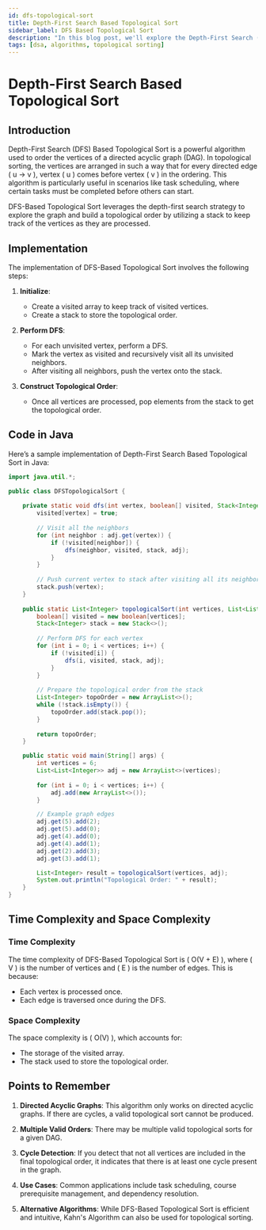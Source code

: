 ```yaml
---
id: dfs-topological-sort
title: Depth-First Search Based Topological Sort
sidebar_label: DFS Based Topological Sort
description: "In this blog post, we'll explore the Depth-First Search (DFS) Based Topological Sort, an effective algorithm for ordering the vertices of a directed acyclic graph (DAG). We'll discuss its implementation, time complexity, space complexity, and key points to remember."
tags: [dsa, algorithms, topological sorting]
---
```


# Depth-First Search Based Topological Sort

## Introduction

Depth-First Search (DFS) Based Topological Sort is a powerful algorithm used to order the vertices of a directed acyclic graph (DAG). In topological sorting, the vertices are arranged in such a way that for every directed edge \( u -> v \), vertex \( u \) comes before vertex \( v \) in the ordering. This algorithm is particularly useful in scenarios like task scheduling, where certain tasks must be completed before others can start.

DFS-Based Topological Sort leverages the depth-first search strategy to explore the graph and build a topological order by utilizing a stack to keep track of the vertices as they are processed.

## Implementation

The implementation of DFS-Based Topological Sort involves the following steps:

1. **Initialize**:
   - Create a visited array to keep track of visited vertices.
   - Create a stack to store the topological order.

2. **Perform DFS**:
   - For each unvisited vertex, perform a DFS.
   - Mark the vertex as visited and recursively visit all its unvisited neighbors.
   - After visiting all neighbors, push the vertex onto the stack.

3. **Construct Topological Order**:
   - Once all vertices are processed, pop elements from the stack to get the topological order.

## Code in Java

Here’s a sample implementation of Depth-First Search Based Topological Sort in Java:

```java
import java.util.*;

public class DFSTopologicalSort {
    
    private static void dfs(int vertex, boolean[] visited, Stack<Integer> stack, List<List<Integer>> adj) {
        visited[vertex] = true;
        
        // Visit all the neighbors
        for (int neighbor : adj.get(vertex)) {
            if (!visited[neighbor]) {
                dfs(neighbor, visited, stack, adj);
            }
        }
        
        // Push current vertex to stack after visiting all its neighbors
        stack.push(vertex);
    }
    
    public static List<Integer> topologicalSort(int vertices, List<List<Integer>> adj) {
        boolean[] visited = new boolean[vertices];
        Stack<Integer> stack = new Stack<>();
        
        // Perform DFS for each vertex
        for (int i = 0; i < vertices; i++) {
            if (!visited[i]) {
                dfs(i, visited, stack, adj);
            }
        }
        
        // Prepare the topological order from the stack
        List<Integer> topoOrder = new ArrayList<>();
        while (!stack.isEmpty()) {
            topoOrder.add(stack.pop());
        }
        
        return topoOrder;
    }

    public static void main(String[] args) {
        int vertices = 6;
        List<List<Integer>> adj = new ArrayList<>(vertices);
        
        for (int i = 0; i < vertices; i++) {
            adj.add(new ArrayList<>());
        }

        // Example graph edges
        adj.get(5).add(2);
        adj.get(5).add(0);
        adj.get(4).add(0);
        adj.get(4).add(1);
        adj.get(2).add(3);
        adj.get(3).add(1);

        List<Integer> result = topologicalSort(vertices, adj);
        System.out.println("Topological Order: " + result);
    }
}
```
## Time Complexity and Space Complexity

### Time Complexity

The time complexity of DFS-Based Topological Sort is \( O(V + E) \), where \( V \) is the number of vertices and \( E \) is the number of edges. This is because:
- Each vertex is processed once.
- Each edge is traversed once during the DFS.

### Space Complexity

The space complexity is \( O(V) \), which accounts for:
- The storage of the visited array.
- The stack used to store the topological order.

## Points to Remember

1. **Directed Acyclic Graphs**: This algorithm only works on directed acyclic graphs. If there are cycles, a valid topological sort cannot be produced.

2. **Multiple Valid Orders**: There may be multiple valid topological sorts for a given DAG.

3. **Cycle Detection**: If you detect that not all vertices are included in the final topological order, it indicates that there is at least one cycle present in the graph.

4. **Use Cases**: Common applications include task scheduling, course prerequisite management, and dependency resolution.

5. **Alternative Algorithms**: While DFS-Based Topological Sort is efficient and intuitive, Kahn's Algorithm can also be used for topological sorting.